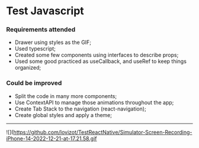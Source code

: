 # Test Javascript

### Requirements attended

- Drawer using styles as the GIF;
- Used typescript;
- Created some few components using interfaces to describe props;
- Used some good practiced as useCallback, and useRef to keep things organized;

### Could be improved

- Split the code in many more components;
- Use ContextAPI to manage those animations throughout the app;
- Create Tab Stack to the navigation (react-navigation);
- Create global styles and apply a theme;

-------

![](https://github.com/lovizot/TestReactNative/Simulator-Screen-Recording-iPhone-14-2022-12-21-at-17.21.58.gif
